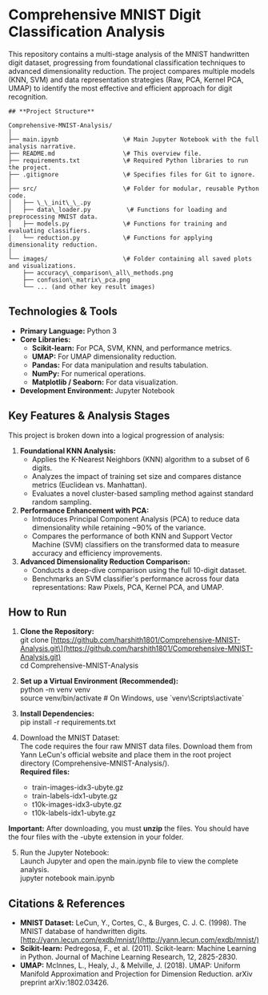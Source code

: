 # **Comprehensive MNIST Digit Classification Analysis**

This repository contains a multi-stage analysis of the MNIST handwritten digit dataset, progressing from foundational classification techniques to advanced dimensionality reduction. The project compares multiple models (KNN, SVM) and data representation strategies (Raw, PCA, Kernel PCA, UMAP) to identify the most effective and efficient approach for digit recognition.

```
## **Project Structure**

Comprehensive-MNIST-Analysis/  
│  
├── main.ipynb                  \# Main Jupyter Notebook with the full analysis narrative.  
├── README.md                   \# This overview file.  
├── requirements.txt            \# Required Python libraries to run the project.  
├── .gitignore                  \# Specifies files for Git to ignore.  
│  
├── src/                        \# Folder for modular, reusable Python code.  
│   ├── \_\_init\_\_.py  
│   ├── data\_loader.py          \# Functions for loading and preprocessing MNIST data.  
│   ├── models.py               \# Functions for training and evaluating classifiers.  
│   └── reduction.py            \# Functions for applying dimensionality reduction.  
│  
└── images/                     \# Folder containing all saved plots and visualizations.  
    ├── accuracy\_comparison\_all\_methods.png  
    ├── confusion\_matrix\_pca.png  
    └── ... (and other key result images)

```

## **Technologies & Tools**

* **Primary Language:** Python 3  
* **Core Libraries:**  
  * **Scikit-learn:** For PCA, SVM, KNN, and performance metrics.  
  * **UMAP:** For UMAP dimensionality reduction.  
  * **Pandas:** For data manipulation and results tabulation.  
  * **NumPy:** For numerical operations.  
  * **Matplotlib / Seaborn:** For data visualization.  
* **Development Environment:** Jupyter Notebook

## **Key Features & Analysis Stages**

This project is broken down into a logical progression of analysis:

1. **Foundational KNN Analysis:**  
   * Applies the K-Nearest Neighbors (KNN) algorithm to a subset of 6 digits.  
   * Analyzes the impact of training set size and compares distance metrics (Euclidean vs. Manhattan).  
   * Evaluates a novel cluster-based sampling method against standard random sampling.  
2. **Performance Enhancement with PCA:**  
   * Introduces Principal Component Analysis (PCA) to reduce data dimensionality while retaining \~90% of the variance.  
   * Compares the performance of both KNN and Support Vector Machine (SVM) classifiers on the transformed data to measure accuracy and efficiency improvements.  
3. **Advanced Dimensionality Reduction Comparison:**  
   * Conducts a deep-dive comparison using the full 10-digit dataset.  
   * Benchmarks an SVM classifier's performance across four data representations: Raw Pixels, PCA, Kernel PCA, and UMAP.

## **How to Run**

1. **Clone the Repository:**  
   git clone \[https://github.com/harshith1801/Comprehensive-MNIST-Analysis.git\](https://github.com/harshith1801/Comprehensive-MNIST-Analysis.git)  
   cd Comprehensive-MNIST-Analysis

2. **Set up a Virtual Environment (Recommended):**  
   python \-m venv venv  
   source venv/bin/activate  \# On Windows, use \`venv\\Scripts\\activate\`

3. **Install Dependencies:**  
   pip install \-r requirements.txt

4. Download the MNIST Dataset:  
   The code requires the four raw MNIST data files. Download them from Yann LeCun's official website and place them in the root project directory (Comprehensive-MNIST-Analysis/).  
   **Required files:**  
   * train-images-idx3-ubyte.gz  
   * train-labels-idx1-ubyte.gz  
   * t10k-images-idx3-ubyte.gz  
   * t10k-labels-idx1-ubyte.gz

**Important:** After downloading, you must **unzip** the files. You should have the four files with the \-ubyte extension in your folder.

5. Run the Jupyter Notebook:  
   Launch Jupyter and open the main.ipynb file to view the complete analysis.  
   jupyter notebook main.ipynb

## **Citations & References**

* **MNIST Dataset:** LeCun, Y., Cortes, C., & Burges, C. J. C. (1998). The MNIST database of handwritten digits. [http://yann.lecun.com/exdb/mnist/](http://yann.lecun.com/exdb/mnist/)  
* **Scikit-learn:** Pedregosa, F., et al. (2011). Scikit-learn: Machine Learning in Python. Journal of Machine Learning Research, 12, 2825-2830.  
* **UMAP:** McInnes, L., Healy, J., & Melville, J. (2018). UMAP: Uniform Manifold Approximation and Projection for Dimension Reduction. arXiv preprint arXiv:1802.03426.